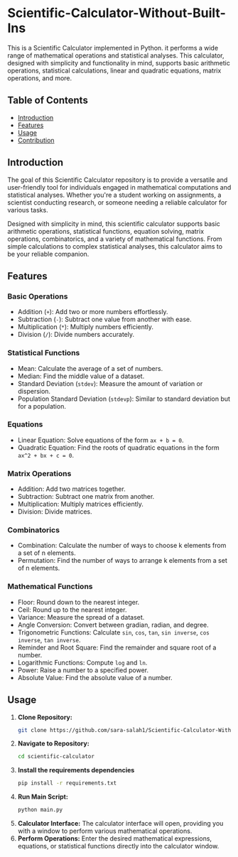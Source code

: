 # Scientific-Calculator-Without-Built-Ins

 This is a Scientific Calculator implemented in Python. it performs a wide range of mathematical operations and statistical analyses. This calculator, designed with simplicity and functionality in mind, supports basic arithmetic operations, statistical calculations, linear and quadratic equations, matrix operations, and more.

## Table of Contents

- [Introduction](#introduction)
 - [Features](#features)
- [Usage](#usage)
- [Contribution](#contribution)


## Introduction 
The goal of this Scientific Calculator repository is to provide a versatile and user-friendly tool for individuals engaged in mathematical computations and statistical analyses. Whether you're a student working on assignments, a scientist conducting research, or someone needing a reliable calculator for various tasks.

Designed with simplicity in mind, this scientific calculator supports basic arithmetic operations, statistical functions, equation solving, matrix operations, combinatorics, and a variety of mathematical functions. From simple calculations to complex statistical analyses, this calculator aims to be your reliable companion.

## Features

### Basic Operations
- Addition (`+`): Add two or more numbers effortlessly.
- Subtraction (`-`): Subtract one value from another with ease.
- Multiplication (`*`): Multiply numbers efficiently.
- Division (`/`): Divide numbers accurately.

### Statistical Functions
- Mean: Calculate the average of a set of numbers.
- Median: Find the middle value of a dataset.
- Standard Deviation (`stdev`): Measure the amount of variation or dispersion.
- Population Standard Deviation (`stdevp`): Similar to standard deviation but for a population.

### Equations
- Linear Equation: Solve equations of the form `ax + b = 0`.
- Quadratic Equation: Find the roots of quadratic equations in the form `ax^2 + bx + c = 0`.

### Matrix Operations
- Addition: Add two matrices together.
- Subtraction: Subtract one matrix from another.
- Multiplication: Multiply matrices efficiently.
- Division: Divide matrices.

### Combinatorics
- Combination: Calculate the number of ways to choose k elements from a set of n elements.
- Permutation: Find the number of ways to arrange k elements from a set of n elements.

### Mathematical Functions
- Floor: Round down to the nearest integer.
- Ceil: Round up to the nearest integer.
- Variance: Measure the spread of a dataset.
- Angle Conversion: Convert between gradian, radian, and degree.
- Trigonometric Functions: Calculate `sin`, `cos`, `tan`, `sin inverse`, `cos inverse`, `tan inverse`.
- Reminder and Root Square: Find the remainder and square root of a number.
- Logarithmic Functions: Compute `log` and `ln`.
- Power: Raise a number to a specified power.
- Absolute Value: Find the absolute value of a number.



## Usage
1. **Clone Repository:**
   ```bash
   git clone https://github.com/sara-salah1/Scientific-Calculator-Without-Built-Ins.git
2. **Navigate to Repository:**
   ```bash
   cd scientific-calculator
3. **Install the requirements dependencies**
   ```bash
   pip install -r requirements.txt
4. **Run Main Script:**
   ```bash
   python main.py
5. **Calculator Interface:**
   The calculator interface will open, providing you with a window to perform various mathematical operations.
6. **Perform Operations:**
   Enter the desired mathematical expressions, equations, or statistical functions directly into the calculator window.
